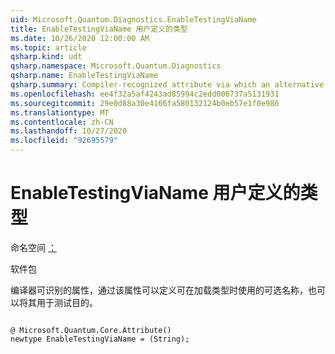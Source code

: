 ```yaml
---
uid: Microsoft.Quantum.Diagnostics.EnableTestingViaName
title: EnableTestingViaName 用户定义的类型
ms.date: 10/26/2020 12:00:00 AM
ms.topic: article
qsharp.kind: udt
qsharp.namespace: Microsoft.Quantum.Diagnostics
qsharp.name: EnableTestingViaName
qsharp.summary: Compiler-recognized attribute via which an alternative name can be defined that may be used when loading a type or callable for testing purposes.
ms.openlocfilehash: ee4f32a5af4243ad85994c2edd006737a5131931
ms.sourcegitcommit: 29e0d88a30e4166fa580132124b0eb57e1f0e986
ms.translationtype: MT
ms.contentlocale: zh-CN
ms.lasthandoff: 10/27/2020
ms.locfileid: "92695579"
---
```

# <a name="enabletestingvianame-user-defined-type"></a>EnableTestingViaName 用户定义的类型

命名空间 [：](xref:Microsoft.Quantum.Diagnostics)

软件包 [](https://nuget.org/packages/)


编译器可识别的属性，通过该属性可以定义可在加载类型时使用的可选名称，也可以将其用于测试目的。

```qsharp

@ Microsoft.Quantum.Core.Attribute()
newtype EnableTestingViaName = (String);
```

